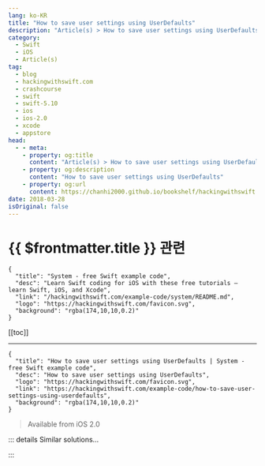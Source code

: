 ```yaml
---
lang: ko-KR
title: "How to save user settings using UserDefaults"
description: "Article(s) > How to save user settings using UserDefaults"
category:
  - Swift
  - iOS
  - Article(s)
tag: 
  - blog
  - hackingwithswift.com
  - crashcourse
  - swift
  - swift-5.10
  - ios
  - ios-2.0
  - xcode
  - appstore
head:
  - - meta:
    - property: og:title
      content: "Article(s) > How to save user settings using UserDefaults"
    - property: og:description
      content: "How to save user settings using UserDefaults"
    - property: og:url
      content: https://chanhi2000.github.io/bookshelf/hackingwithswift.com/example-code/how-to-save-user-settings-using-userdefaults.html
date: 2018-03-28
isOriginal: false
---
```


# {{ $frontmatter.title }} 관련

```component VPCard
{
  "title": "System - free Swift example code",
  "desc": "Learn Swift coding for iOS with these free tutorials – learn Swift, iOS, and Xcode",
  "link": "/hackingwithswift.com/example-code/system/README.md",
  "logo": "https://hackingwithswift.com/favicon.svg",
  "background": "rgba(174,10,10,0.2)"
}
```

[[toc]]

---

```component VPCard
{
  "title": "How to save user settings using UserDefaults | System - free Swift example code",
  "desc": "How to save user settings using UserDefaults",
  "logo": "https://hackingwithswift.com/favicon.svg",
  "link": "https://hackingwithswift.com/example-code/how-to-save-user-settings-using-userdefaults",
  "background": "rgba(174,10,10,0.2)"
}
```

> Available from iOS 2.0

<VidStack src="youtube/HxVOahmfwz0" />

<!-- TODO: 작성 -->

<!-- 
All iOS apps have a built in data dictionary that stores small amounts of user settings for as long as the app is installed. This system, called `UserDefaults` can save integers, booleans, strings, arrays, dictionaries, dates and more, but you should be careful not to save too much data because it will slow the launch of your app.

Here's an example of setting some values:

```swift
let defaults = UserDefaults.standard
defaults.set(25, forKey: "Age")
defaults.set(true, forKey: "UseTouchID")
defaults.set(CGFloat.pi, forKey: "Pi")

defaults.set("Paul Hudson", forKey: "Name")
defaults.set(Date.now, forKey: "LastRun")
```

When you set values like that, they become permanent – you can quit the app then re-launch and they'll still be there, so it's the ideal way to store app configuration data. As an advance warning, you might find some old tutorials recommend calling the `synchronize()` method to force your data to save, but Apple has asked us not to do that for some years now.

As mentioned, you can use `UserDefaults` to store arrays and dictionaries, like this:

```swift
let array = ["Hello", "World"]
defaults.set(array, forKey: "SavedArray")

let dict = ["Name": "Paul", "Country": "UK"]
defaults.set(dict, forKey: "SavedDict")
```

When it comes to reading data back, it's still easy but has an important proviso: `UserDefaults` will return a default value if the setting can't be found. You need to know what these default values are so that you don't confuse them with real values that you set. Here they are:

- `integer(forKey:)` returns an integer if the key existed, or 0 if not.
<li>`bool(forKey:)` returns a boolean if the key existed, or false if not.
<li>`float(forKey:)` returns a float if the key existed, or 0.0 if not.
<li>`double(forKey:)` returns a double if the key existed, or 0.0 if not.
<li>`object(forKey:)` returns `AnyObject?` so you need to conditionally typecast it to your data type.

With that in mind, you can read values back like this:

```swift
let age = defaults.integer(forKey: "Age")
let useTouchID = defaults.bool(forKey: "UseTouchID")
let pi = defaults.double(forKey: "Pi")
```

When retrieving objects, the result is optional. This means you can either accept the optionality, or typecast it to a non-optional type and use the nil coalescing operator to handle missing values. For example:

```swift
let savedArray = defaults.object(forKey: "SavedArray") as? [String] ?? [String]()
```

-->

::: details Similar solutions…

<!--
/example-code/system/how-to-load-and-save-a-struct-in-userdefaults-using-codable">How to load and save a struct in UserDefaults using Codable 
/quick-start/swiftui/how-to-create-multi-column-lists-using-table">How to create multi-column lists using Table 
/example-code/system/how-to-store-userdefaults-options-in-icloud">How to store UserDefaults options in iCloud 
/quick-start/swiftui/how-to-save-and-load-navigationstack-paths-using-codable">How to save and load NavigationStack paths using Codable 
/example-code/media/how-to-save-a-uiimage-to-a-file-using-jpegdata-and-pngdata">How to save a UIImage to a file using jpegData() and pngData()</a>
-->

:::

